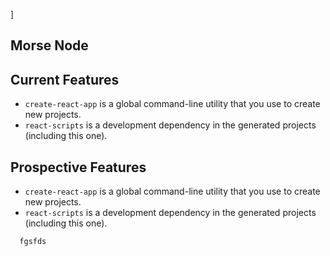 ]
## Morse Node



## Current Features

* `create-react-app` is a global command-line utility that you use to create new projects.
* `react-scripts` is a development dependency in the generated projects (including this one).


## Prospective Features

* `create-react-app` is a global command-line utility that you use to create new projects.
* `react-scripts` is a development dependency in the generated projects (including this one).


```
  fgsfds
```

